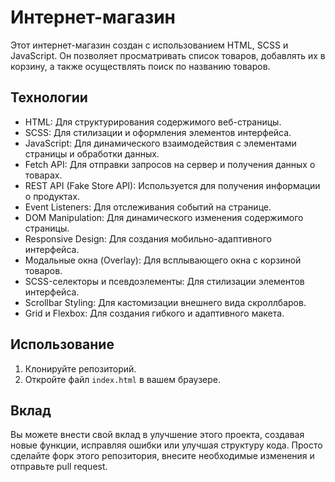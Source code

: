 # Интернет-магазин

Этот интернет-магазин создан с использованием HTML, SCSS и JavaScript. Он позволяет просматривать список товаров, добавлять их в корзину, а также осуществлять поиск по названию товаров.

## Технологии

- HTML: Для структурирования содержимого веб-страницы.
- SCSS: Для стилизации и оформления элементов интерфейса.
- JavaScript: Для динамического взаимодействия с элементами страницы и обработки данных.
- Fetch API: Для отправки запросов на сервер и получения данных о товарах.
- REST API (Fake Store API): Используется для получения информации о продуктах.
- Event Listeners: Для отслеживания событий на странице.
- DOM Manipulation: Для динамического изменения содержимого страницы.
- Responsive Design: Для создания мобильно-адаптивного интерфейса.
- Модальные окна (Overlay): Для всплывающего окна с корзиной товаров.
- SCSS-селекторы и псевдоэлементы: Для стилизации элементов интерфейса.
- Scrollbar Styling: Для кастомизации внешнего вида скроллбаров.
- Grid и Flexbox: Для создания гибкого и адаптивного макета.

## Использование

1. Клонируйте репозиторий.
2. Откройте файл `index.html` в вашем браузере.

##  Вклад

Вы можете внести свой вклад в улучшение этого проекта, создавая новые функции, исправляя ошибки или улучшая структуру кода. Просто сделайте форк этого репозитория, внесите необходимые изменения и отправьте pull request.

